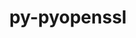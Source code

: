 ---
title: "py-pyopenssl"
layout: cache
categories: [package, v0.19]
meta: {"versions": ["19.0.0", "22.1.0"], "compilers": ["gcc@=11.1.0", "oneapi@=2022.1.0"], "oss": ["ubuntu20.04"], "platforms": ["linux"], "targets": ["x86_64"], "stacks": ["e4s", "e4s-oneapi"], "num_specs": 2, "num_specs_by_stack": {"e4s": 1, "e4s-oneapi": 1}}
spec_details: [{"hash": "pye7fdmpck4mwakgbaqau7zvnpl3imid", "compiler": "gcc@=11.1.0", "versions": ["22.1.0"], "os": "ubuntu20.04", "platform": "linux", "target": "x86_64", "variants": ["build_system=python_pip"], "stacks": ["e4s"], "size": "-", "tarball": "https://binaries.spack.io/releases/v0.19/build_cache/linux-ubuntu20.04-x86_64/gcc-11.1.0/py-pyopenssl-22.1.0/linux-ubuntu20.04-x86_64-gcc-11.1.0-py-pyopenssl-22.1.0-pye7fdmpck4mwakgbaqau7zvnpl3imid.spack"}, {"hash": "gnueremtlepqmd2iecdihvpc7d2q4tlg", "compiler": "oneapi@=2022.1.0", "versions": ["19.0.0"], "os": "ubuntu20.04", "platform": "linux", "target": "x86_64", "variants": ["build_system=python_pip"], "stacks": ["e4s-oneapi"], "size": "-", "tarball": "https://binaries.spack.io/releases/v0.19/build_cache/linux-ubuntu20.04-x86_64/oneapi-2022.1.0/py-pyopenssl-19.0.0/linux-ubuntu20.04-x86_64-oneapi-2022.1.0-py-pyopenssl-19.0.0-gnueremtlepqmd2iecdihvpc7d2q4tlg.spack"}]
---
